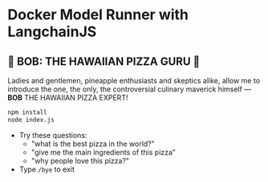 # Docker Model Runner with LangchainJS

## 🍍 BOB: THE HAWAIIAN PIZZA GURU 🍕
Ladies and gentlemen, pineapple enthusiasts and skeptics alike, allow me to introduce the one, the only, the controversial culinary maverick himself — **BOB** THE HAWAIIAN PIZZA EXPERT!


```bash
npm install
node index.js
```

- Try these questions: 
  - "what is the best pizza in the world?"
  - "give me the main ingredients of this pizza"
  - "why people love this pizza?"
- Type `/bye` to exit
